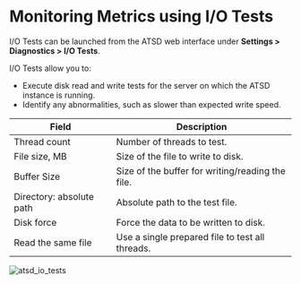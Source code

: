 # Monitoring Metrics using I/O Tests

I/O Tests can be launched from the ATSD web interface under **Settings > Diagnostics > I/O Tests**.

I/O Tests allow you to:

* Execute disk read and write tests for the server on which the ATSD
    instance is running.
* Identify any abnormalities, such as slower than expected write speed.

| Field | Description |
| --- | --- |
| Thread count | Number of threads to test. |
| File size, MB | Size of the file to write to disk. |
| Buffer Size | Size of the buffer for writing/reading the file. |
| Directory: absolute path | Absolute path to the test file. |
| Disk force | Force the data to be written to disk. |
| Read the same file | Use a single prepared file to test all threads. |

![](./images/atsd_io_tests.png "atsd_io_tests")
